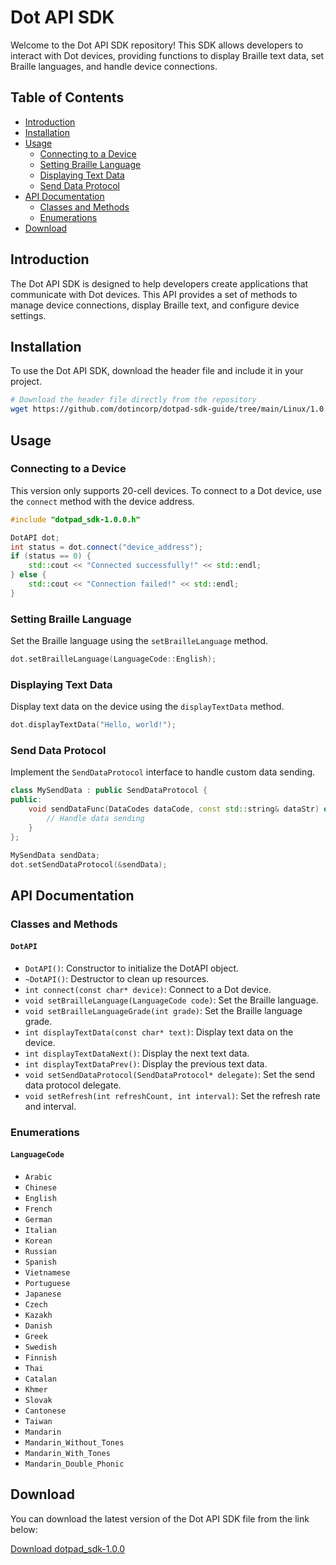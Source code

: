 # Dot API SDK

Welcome to the Dot API SDK repository! This SDK allows developers to interact with Dot devices, providing functions to display Braille text data, set Braille languages, and handle device connections.

## Table of Contents

- [Introduction](#introduction)
- [Installation](#installation)
- [Usage](#usage)
  - [Connecting to a Device](#connecting-to-a-device)
  - [Setting Braille Language](#setting-braille-language)
  - [Displaying Text Data](#displaying-text-data)
  - [Send Data Protocol](#send-data-protocol)
- [API Documentation](#api-documentation)
  - [Classes and Methods](#classes-and-methods)
  - [Enumerations](#enumerations)
- [Download](#download)

## Introduction

The Dot API SDK is designed to help developers create applications that communicate with Dot devices. This API provides a set of methods to manage device connections, display Braille text, and configure device settings.

## Installation

To use the Dot API SDK, download the header file and include it in your project.

```bash
# Download the header file directly from the repository
wget https://github.com/dotincorp/dotpad-sdk-guide/tree/main/Linux/1.0.0(in%20development)/dotpad_sdk-1.0.0.h
```

## Usage

### Connecting to a Device

This version only supports 20-cell devices.
To connect to a Dot device, use the `connect` method with the device address.

```cpp
#include "dotpad_sdk-1.0.0.h"

DotAPI dot;
int status = dot.connect("device_address");
if (status == 0) {
    std::cout << "Connected successfully!" << std::endl;
} else {
    std::cout << "Connection failed!" << std::endl;
}
```

### Setting Braille Language

Set the Braille language using the `setBrailleLanguage` method.

```cpp
dot.setBrailleLanguage(LanguageCode::English);
```

### Displaying Text Data

Display text data on the device using the `displayTextData` method.

```cpp
dot.displayTextData("Hello, world!");
```

### Send Data Protocol

Implement the `SendDataProtocol` interface to handle custom data sending.

```cpp
class MySendData : public SendDataProtocol {
public:
    void sendDataFunc(DataCodes dataCode, const std::string& dataStr) override {
        // Handle data sending
    }
};

MySendData sendData;
dot.setSendDataProtocol(&sendData);
```

## API Documentation

### Classes and Methods

#### `DotAPI`

- `DotAPI()`: Constructor to initialize the DotAPI object.
- `~DotAPI()`: Destructor to clean up resources.
- `int connect(const char* device)`: Connect to a Dot device.
- `void setBrailleLanguage(LanguageCode code)`: Set the Braille language.
- `void setBrailleLanguageGrade(int grade)`: Set the Braille language grade.
- `int displayTextData(const char* text)`: Display text data on the device.
- `int displayTextDataNext()`: Display the next text data.
- `int displayTextDataPrev()`: Display the previous text data.
- `void setSendDataProtocol(SendDataProtocol* delegate)`: Set the send data protocol delegate.
- `void setRefresh(int refreshCount, int interval)`: Set the refresh rate and interval.

### Enumerations

#### `LanguageCode`

- `Arabic`
- `Chinese`
- `English`
- `French`
- `German`
- `Italian`
- `Korean`
- `Russian`
- `Spanish`
- `Vietnamese`
- `Portuguese`
- `Japanese`
- `Czech`
- `Kazakh`
- `Danish`
- `Greek`
- `Swedish`
- `Finnish`
- `Thai`
- `Catalan`
- `Khmer`
- `Slovak`
- `Cantonese`
- `Taiwan`
- `Mandarin`
- `Mandarin_Without_Tones`
- `Mandarin_With_Tones`
- `Mandarin_Double_Phonic`

## Download

You can download the latest version of the Dot API SDK file from the link below:

[Download dotpad_sdk-1.0.0](https://github.com/dotincorp/dotpad-sdk-guide/tree/main/Linux/1.0.0(in%20development))